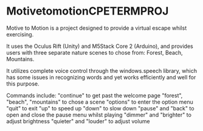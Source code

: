# MotivetomotionCPETERMPROJ
Motive to Motion is a project designed to provide a virtual escape whilst exercising. 

It uses the Oculus Rift (Unity) and M5Stack Core 2 (Arduino),
and provides users with three separate nature scenes to chose from:
Forest,
Beach,
Mountains.

It utilizes complete voice control through the windows.speech library, 
which has some issues in recognizing words and yet works efficiently and well 
for this purpose.

Commands include: 
"continue" to get past the welcome page
"forest", "beach", "mountains" to chose a scene
"options" to enter the option menu
"quit" to exit
"up" to speed up
"down" to slow down
"pause" and "back" to open and close the pause menu whilst playing
"dimmer" and "brighter" to adjust brightness
"quieter" and "louder" to adjust volume
